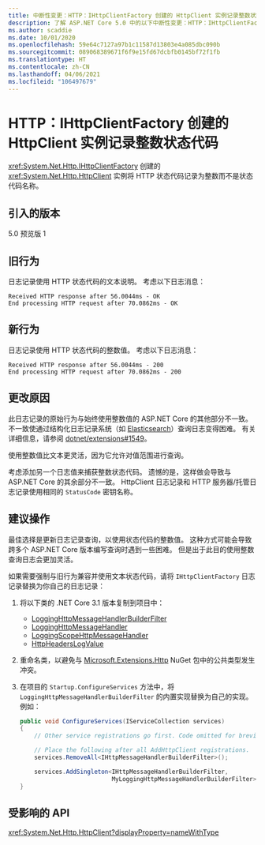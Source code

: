```yaml
---
title: 中断性变更：HTTP：IHttpClientFactory 创建的 HttpClient 实例记录整数状态代码
description: 了解 ASP.NET Core 5.0 中的以下中断性变更：HTTP：IHttpClientFactory 创建的 HttpClient 实例记录整数状态代码
ms.author: scaddie
ms.date: 10/01/2020
ms.openlocfilehash: 59e64c7127a97b1c11587d13803e4a085dbc090b
ms.sourcegitcommit: 089068389671f6f9e15fd67dcbfb0145bf72f1fb
ms.translationtype: HT
ms.contentlocale: zh-CN
ms.lasthandoff: 04/06/2021
ms.locfileid: "106497679"
---
```

# <a name="http-httpclient-instances-created-by-ihttpclientfactory-log-integer-status-codes"></a>HTTP：IHttpClientFactory 创建的 HttpClient 实例记录整数状态代码

<xref:System.Net.Http.IHttpClientFactory> 创建的 <xref:System.Net.Http.HttpClient> 实例将 HTTP 状态代码记录为整数而不是状态代码名称。

## <a name="version-introduced"></a>引入的版本

5.0 预览版 1

## <a name="old-behavior"></a>旧行为

日志记录使用 HTTP 状态代码的文本说明。 考虑以下日志消息：

```output
Received HTTP response after 56.0044ms - OK
End processing HTTP request after 70.0862ms - OK
```

## <a name="new-behavior"></a>新行为

日志记录使用 HTTP 状态代码的整数值。 考虑以下日志消息：

```output
Received HTTP response after 56.0044ms - 200
End processing HTTP request after 70.0862ms - 200
```

## <a name="reason-for-change"></a>更改原因

此日志记录的原始行为与始终使用整数值的 ASP.NET Core 的其他部分不一致。 不一致使通过结构化日志记录系统（如 [Elasticsearch](https://www.elastic.co/elasticsearch/)）查询日志变得困难。 有关详细信息，请参阅 [dotnet/extensions#1549](https://github.com/dotnet/extensions/issues/1549)。

使用整数值比文本更灵活，因为它允许对值范围进行查询。

考虑添加另一个日志值来捕获整数状态代码。 遗憾的是，这样做会导致与 ASP.NET Core 的其余部分不一致。 HttpClient 日志记录和 HTTP 服务器/托管日志记录使用相同的 `StatusCode` 密钥名称。

## <a name="recommended-action"></a>建议操作

最佳选择是更新日志记录查询，以使用状态代码的整数值。 这种方式可能会导致跨多个 ASP.NET Core 版本编写查询时遇到一些困难。 但是出于此目的使用整数查询日志会更加灵活。

如果需要强制与旧行为兼容并使用文本状态代码，请将 `IHttpClientFactory` 日志记录替换为你自己的日志记录：

1. 将以下类的 .NET Core 3.1 版本复制到项目中：

    * [LoggingHttpMessageHandlerBuilderFilter](https://github.com/dotnet/extensions/blob/release/3.1/src/HttpClientFactory/Http/src/Logging/LoggingHttpMessageHandlerBuilderFilter.cs)
    * [LoggingHttpMessageHandler](https://github.com/dotnet/extensions/blob/release/3.1/src/HttpClientFactory/Http/src/Logging/LoggingHttpMessageHandler.cs)
    * [LoggingScopeHttpMessageHandler](https://github.com/dotnet/extensions/blob/release/3.1/src/HttpClientFactory/Http/src/Logging/LoggingScopeHttpMessageHandler.cs)
    * [HttpHeadersLogValue](https://github.com/dotnet/extensions/blob/release/3.1/src/HttpClientFactory/Http/src/Logging/HttpHeadersLogValue.cs)

1. 重命名类，以避免与 [Microsoft.Extensions.Http](https://www.nuget.org/packages/Microsoft.Extensions.Http) NuGet 包中的公共类型发生冲突。

1. 在项目的 `Startup.ConfigureServices` 方法中，将 `LoggingHttpMessageHandlerBuilderFilter` 的内置实现替换为自己的实现。 例如：

    ```csharp
    public void ConfigureServices(IServiceCollection services)
    {
        // Other service registrations go first. Code omitted for brevity.

        // Place the following after all AddHttpClient registrations.
        services.RemoveAll<IHttpMessageHandlerBuilderFilter>();

        services.AddSingleton<IHttpMessageHandlerBuilderFilter,
                              MyLoggingHttpMessageHandlerBuilderFilter>();
    }
    ```

## <a name="affected-apis"></a>受影响的 API

<xref:System.Net.Http.HttpClient?displayProperty=nameWithType>

<!--

### Category

ASP.NET Core

### Affected APIs

`T:System.Net.Http.HttpClient`

-->
